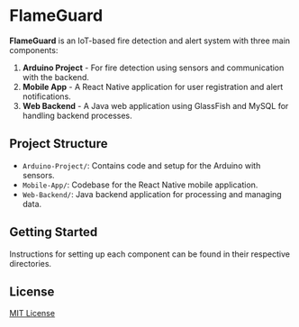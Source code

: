 # FlameGuard

**FlameGuard** is an IoT-based fire detection and alert system with three main components:
1. **Arduino Project** - For fire detection using sensors and communication with the backend.
2. **Mobile App** - A React Native application for user registration and alert notifications.
3. **Web Backend** - A Java web application using GlassFish and MySQL for handling backend processes.

## Project Structure

- `Arduino-Project/`: Contains code and setup for the Arduino with sensors.
- `Mobile-App/`: Codebase for the React Native mobile application.
- `Web-Backend/`: Java backend application for processing and managing data.

## Getting Started

Instructions for setting up each component can be found in their respective directories.

## License

[MIT License](LICENSE)

